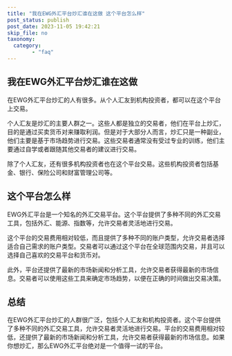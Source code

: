 ```yaml
---
title: "我在EWG外汇平台炒汇谁在这做 这个平台怎么样"
post_status: publish
post_date: 2023-11-05 19:42:21
skip_file: no
taxonomy:
  category:
        - "faq"
---
```


## 我在EWG外汇平台炒汇谁在这做

在EWG外汇平台炒汇的人有很多。从个人汇友到机构投资者，都可以在这个平台上交易。

个人汇友是炒汇的主要人群之一。这些人都是独立的交易者，他们在平台上炒汇，目的是通过买卖货币对来赚取利润。但是对于大部分人而言，炒汇只是一种副业，他们主要是基于市场趋势进行交易。这些交易者通常没有受过专业的训练，他们主要通过自学或者跟随其他交易者的建议进行交易。

除了个人汇友，还有很多机构投资者也在这个平台交易。这些机构投资者包括基金、银行、保险公司和财富管理公司等。

## 这个平台怎么样

EWG外汇平台是一个知名的外汇交易平台。这个平台提供了多种不同的外汇交易工具，包括外汇、能源、指数等，允许交易者灵活地进行交易。

这个平台的交易费用相对较低，而且提供了多种不同的账户类型，允许交易者选择适合自己需求的账户类型。交易者可以通过这个平台在全球范围内交易，并且可以选择自己喜欢的交易平台和货币对。

此外，平台还提供了最新的市场新闻和分析工具，允许交易者获得最新的市场信息。交易者可以使用这些工具来确定市场趋势，以便在正确的时间做出交易决策。

## 总结

在EWG外汇平台炒汇的人群很广泛，包括个人汇友和机构投资者。这个平台提供了多种不同的外汇交易工具，允许交易者灵活地进行交易。平台的交易费用相对较低，还提供了最新的市场新闻和分析工具，允许交易者获得最新的市场信息。如果你想炒汇，那么EWG外汇平台绝对是一个值得一试的平台。
